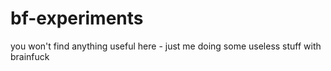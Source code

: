 # bf-experiments
you won't find anything useful here - just me doing some useless stuff with brainfuck
